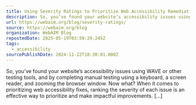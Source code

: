 ```yaml
---
title: Using Severity Ratings to Prioritize Web Accessibility Remediation
description: So, you’ve found your website’s accessibility issues using WAVE or other testing tools, and by completing manual testing using a keyboard, a screen reader, and zooming the browser window. Now what? When it comes to prioritizing web accessibility fixes, ranking the severity of each issue is an effective way to prioritize and make impactful improvements. [&#8230;]
url: https://webaim.org/blog/severity-ratings/
source: https://webaim.org/blog
organization: WebAIM Blog
repostedDate: 2025-05-19T03:59:29.245Z
tags:
  - accessibility
sourcePublishDate: 2024-11-22T18:30:01.000Z
---
```


So, you’ve found your website’s accessibility issues using WAVE or other testing tools, and by completing manual testing using a keyboard, a screen reader, and zooming the browser window. Now what? When it comes to prioritizing web accessibility fixes, ranking the severity of each issue is an effective way to prioritize and make impactful improvements. [&#8230;]